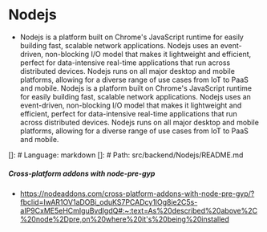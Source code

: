 # Nodejs
-  Nodejs is a platform built on Chrome's JavaScript runtime for easily building fast, scalable network applications. Nodejs uses an event-driven, non-blocking I/O model that makes it lightweight and efficient, perfect for data-intensive real-time applications that run across distributed devices. Nodejs runs on all major desktop and mobile platforms, allowing for a diverse range of use cases from IoT to PaaS and mobile. Nodejs is a platform built on Chrome's JavaScript runtime for easily building fast, scalable network applications. Nodejs uses an event-driven, non-blocking I/O model that makes it lightweight and efficient, perfect for data-intensive real-time applications that run across distributed devices. Nodejs runs on all major desktop and mobile platforms, allowing for a diverse range of use cases from IoT to PaaS and mobile.

[]: # Language: markdown
[]: # Path: src/backend/Nodejs/README.md

##### Cross-platform addons with node-pre-gyp
- https://nodeaddons.com/cross-platform-addons-with-node-pre-gyp/?fbclid=IwAR1OV1aDOBi_oduKS7PCADcy1lOg8ie2C5s-aIP9CxME5eHCmIguBvdIgdQ#:~:text=As%20described%20above%2C%20node%2Dpre,on%20where%20it's%20being%20installed
